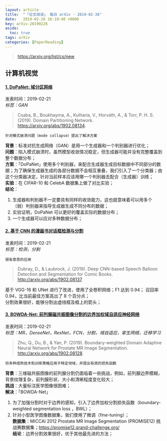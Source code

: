 ```yaml
---
layout: article
title:  "「论文阅读」 每日 arXiv · 2019-02-26"
date:   2019-02-26 16:10:40 +0800
key: arXiv-20190226
aside:
  toc: true
tags: arXiv
categories: [PaperReading]
---
```


><https://arxiv.org/list/cs/new>  

## 计算机视觉
#### [1. DoPaNet: 域分区网络](http://cn.arxiv.org/abs/1902.08134)
发表时间：2019-02-21   
*标签：GAN*  

<!--more-->

>Csaba, B., Boukhayma, A., Kulharia, V., Horváth, A., & Torr, P. H. S. (2019). Domain Partitioning Network. <https://arxiv.org/abs/1902.08134>.    

    针对模式崩溃问题（mode collapse）提出了解决方案  

**背景**：标准对抗生成网络（GAN）是用一个生成器和一个判别器进行优化；  
**问题**：陷入模式崩溃时，虽然模型收敛情况稳定，但生成器可能并没有完整覆盖到整个数据分布；  
**方案**：「DoPaNet」使用多个判别器，来配合生成器生成目标数据中不同部分的数据；为了确保生成器生成的各部分数据不会相互重叠，我们引入了一个分类器；由这个分类器决定，针对当前样本应该用哪一个判别器去配合（生成器）训练；    
**实验**：在 CIFAR-10 和 CelebA 数据集上做了对比实验；  
**结论**：  
  1. 生成器和判别器不一定要具有同样的收敛能力，这也就意味着可以用多个（弱）判别器来指导生成器生成不同分布的数据；  
  2.  实验证明，DoPaNet 可以更好的覆盖实际的数据分布；    
  3. 一个生成器可以应对多种数据分布；  

#### [2. 基于 CNN 的漫画书对话框检测与分割](http://cn.arxiv.org/abs/1902.08137)  
发表时间：2019-02-21   
*标签：检测，分割*    

    很有意思的应用    

>Dubray, D., & Laubrock, J. (2019). Deep CNN-based Speech Balloon Detection and Segmentation for Comic Books. <http://arxiv.org/abs/1902.08137>.  

基于 VGG-16 和 UNet 进行了改进，使用了全卷积网络；F1 达到 0.94； 召回率 0.94，比当前最佳方案高出了 8 个百分点；  
分割效果很好，能够分割出虚线框及框上的箭头；    

#### [3. BOWDA-Net: 前列腺磁共振图像分割的边界加权域自适应神经网络](http://cn.arxiv.org/abs/1902.08128)
发表时间：2019-02-21   
*标签：MR，DenseNet，ResNet，FCN，分割，域自适应，挛生网络，迁移学习*    
>Zhu, Q., Du, B., & Yan, P. (2019). Boundary-weighted Domain Adaptive Neural Network for Prostate MR Image Segmentation. <http://arxiv.org/abs/1902.08128>.  

    将多种成熟技术和训练策略应用于特定领域，并提出有效的损失函数   

**背景**：三维磁共振图像的前列腺分割仍面临着一些挑战，例如，前列腺边界模糊，背景纹理复杂，前列腺形状、大小和清晰程度变化较大；  
**挑战**：大量标注医学图像很困难；  
**解决**：「BOWDA-Net」   
  1. 为了加强分割时对于边界的感知，引入了边界加权分割损失函数（boundary-weighted segmentation loss ，BWL）；
  2. 针对小型医学图像数据集，我们使用了微调（fine-tuning）；  
**数据集**：MICCAI 2012 Prostate MR Image Segmentation (PROMISE12) 挑战赛数据集；<https://promise12.grand-challenge.org/>  
**结论**：边界分割效果很好，优于其他最先进的方法；
